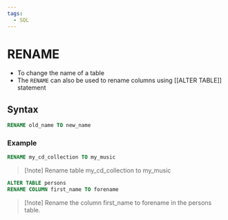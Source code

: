 ```yaml
---
tags:
  - SQL
---
```

# RENAME
- To change the name of a table
- The <code>RENAME</code> can also be used to rename columns using [[ALTER TABLE]] statement

## Syntax
```SQL
RENAME old_name TO new_name
```

### Example
```SQL
RENAME my_cd_collection TO my_music
```
>[!note] Rename table my_cd_collection to my_music

```SQL
ALTER TABLE persons
RENAME COLUMN first_name TO forename
```
>[!note] Rename the column first_name to forename in the persons table.

